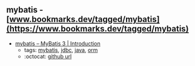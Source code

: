 mybatis - [www.bookmarks.dev/tagged/mybatis](https://www.bookmarks.dev/tagged/mybatis)
---
* [mybatis – MyBatis 3 | Introduction](http://www.mybatis.org/mybatis-3/)
    * tags: [mybatis](../tagged/mybatis.md), [jdbc](../tagged/jdbc.md), [java](../tagged/java.md), [orm](../tagged/orm.md)
    * :octocat: [github url](https://github.com/mybatis/mybatis-3)
